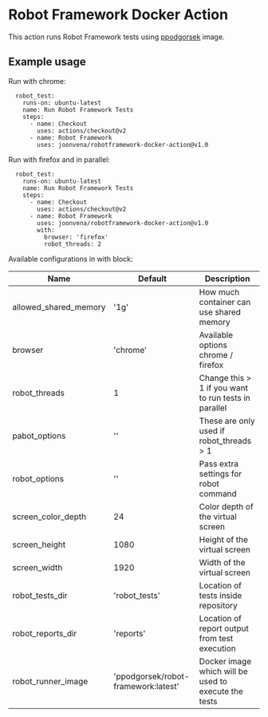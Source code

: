 # Robot Framework Docker Action

This action runs Robot Framework tests using [ppodgorsek](https://github.com/ppodgorsek/docker-robot-framework) image.

## Example usage

Run with chrome:

```jobs:
  robot_test:
    runs-on: ubuntu-latest
    name: Run Robot Framework Tests
    steps:
      - name: Checkout
        uses: actions/checkout@v2
      - name: Robot Framework
        uses: joonvena/robotframework-docker-action@v1.0
```

Run with firefox and in parallel:

```jobs:
  robot_test:
    runs-on: ubuntu-latest
    name: Run Robot Framework Tests
    steps:
      - name: Checkout
        uses: actions/checkout@v2
      - name: Robot Framework
        uses: joonvena/robotframework-docker-action@v1.0
        with:
          browser: 'firefox'
          robot_threads: 2
```

Available configurations in with block:

| Name                     | Default                             | Description                                          |
| ------------------------ | ----------------------------------- | ---------------------------------------------------- |
| allowed_shared_memory    | '1g'                                | How much container can use shared memory             |
| browser                  | 'chrome'                            | Available options chrome / firefox                   |
| robot_threads            | 1                                   | Change this > 1 if you want to run tests in parallel |
| pabot_options            | ''                                  | These are only used if robot_threads > 1             |
| robot_options            | ''                                  | Pass extra settings for robot command                |
| screen_color_depth       | 24                                  | Color depth of the virtual screen                    |
| screen_height            | 1080                                | Height of the virtual screen                         |
| screen_width             | 1920                                | Width of the virtual screen                          |
| robot_tests_dir          | 'robot_tests'                       | Location of tests inside repository                  |
| robot_reports_dir        | 'reports'                           | Location of report output from test execution        |
| robot_runner_image       | 'ppodgorsek/robot-framework:latest' | Docker image which will be used to execute the tests |